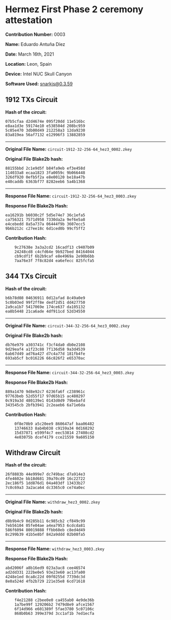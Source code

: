 # Hermez First Phase 2 ceremony attestation

**Contribution Number:**    0003

**Name:**    Eduardo Antuña Díez

**Date:**    March 16th, 2021

**Location:**   Leon, Spain

**Device:** Intel NUC Skull Canyon

**Software Used:** snarkjs@0.3.59

## 1912 TXs Circuit

**Hash of the circuit:**
````
07b5cfaa d2d4674e 095f20dd 11e516bc
e8aa1d3e 59174e10 e538504d 208bc959
5c05e470 3db00d49 212258a3 12da9230
83a819ea 56af7132 e12996f3 13882859
````

- ---

**Original File Name:** `circuit-1912-32-256-64_hez3_0002.zkey`

**Original File Blake2b hash:**
````
88155bbd 2c1e9d5f b84fa9eb ef3e458d
114033a8 ecaa1823 3fa0059c 9b066448
326df920 0efb5f2a e8e00120 be18a47b
e40caddb 6363bf77 8282eeb6 5a4b1368
````

- ---

**Response File Name:** `circuit-1912-32-256-64_hez3_0003.zkey`

**Response File Blake2b Hash:**
````
ea16291b b6030c2f 5d5e74e7 36c1efa5
ca756321 7571d958 7330da2a 9ef6e5a8
e4cebedd 8a5a737a 06444f9b 3607ecc5
9b6b212c c27ee18c 6d1ced0b 99cf5ff2
````

**Contribution Hash:**
````
    9c27638e 3a3a2cd2 16cadf13 c9407b09
    24248cd8 c4cfd64e 9b927bed 84164044
    cb9cdf1f 6b2b9caf e8e4969a 2e90b6bb
    7aa76e3f 7f8c82d4 ea6efecc 825fcfa5
````

## 344 TXs Circuit

**Hash of the circuit:**
````
b6b78d08 04636911 0d12afad 8c49a0e9
5c0b03ed 99f2ff8e dedf2d51 dd427750
2a9ca1b7 5417069e 174ce637 da105132
ea8b5448 21ca6ade 4df911cd 52d34550
````

- ---

**Original File Name:** `circuit-344-32-256-64_hez3_0002.zkey`

**Original File Blake2b hash:**
````
db76e979 a303741c f3cf4da0 db0e2108
9d29eaf4 a1f23c88 7f136d58 9a3d4539
6ab67d49 ad76a427 d7c4a77d 181fb4fe
693ab5cf bc016226 66c826f2 e65370ac
````

- ---

**Response File Name:** `circuit-344-32-256-64_hez3_0003.zkey`

**Response File Blake2b Hash:**
````
889a1470 9d8e92c7 6236fa6f c238961c
97763beb 52d55f17 97d65b15 ac480297
0c919a3d 480139e1 0143d0d9 79bebafd
343545cb 2bfb3941 2c2eaeb6 6a71e6da
````

**Contribution Hash:**
````
    0f8e70b9 a5c20ee9 860647af baa06482
    13746633 8ab4b038 c9159a34 0d168292
    15d37871 e599f4c7 eec53814 27408cd2
    4e03075b dcef4179 cce21559 9a605150
````

## Withdraw Circuit

**Hash of the circuit:**
````
26f8883b 44e999e7 dc749bac d7a914e3
4fe4602e bb18d681 39a70cd9 16c22722
2ec186f5 1dd876d1 04a403df 13433b27
7c0c69a3 3a2aca64 dc3365c0 ce74a0ec
````

- ---

**Original File Name:** `withdraw_hez3_0002.zkey`

**Original File Blake2b hash:**
````
d8b9b4c9 0d285b11 6c985cb2 cf849c99
7eb56104 05fe04ae a4ea7953 6cdcda81
586f6094 80019888 ffbb60eb c8ed4d49
8c299b39 41b5e8bf 842a9ddd 02b08fa5
````

- ---

**Response File Name:** `withdraw_hez3_0003.zkey`

**Response File Blake2b Hash:**
````
abd2006f a8b16ed9 023a3ac8 cee46574
ad2dd331 222be0e5 93e23e60 ac13fa00
4248e1ed 0ca8c22d 09f0255d 7739dc3d
8e0a524d 4fb2b729 221e35e8 6cd71618
````

**Contribution Hash:**
````
    f4e21288 c2bee0e0 ca455ab0 4e9de36b
    1a7be99f 129206b2 7479d8e9 afce1567
    6f14d966 e601389f 5fae3780 5c07106c
    868b0b63 399e379d 3cc1af1b 7ed1ecfa
````
